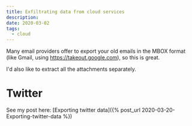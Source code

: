 ```yaml
---
title: Exfiltrating data from cloud services
description:
date: 2020-03-02
tags:
  - cloud
---
```


Many email providers offer to export your old emails in the MBOX format (like Gmail, using https://takeout.google.com), so this is great.

I'd also like to extract all the attachments separately.

# Twitter

See my post here: [Exporting twitter data]({% post_url 2020-03-20-Exporting-twitter-data %})